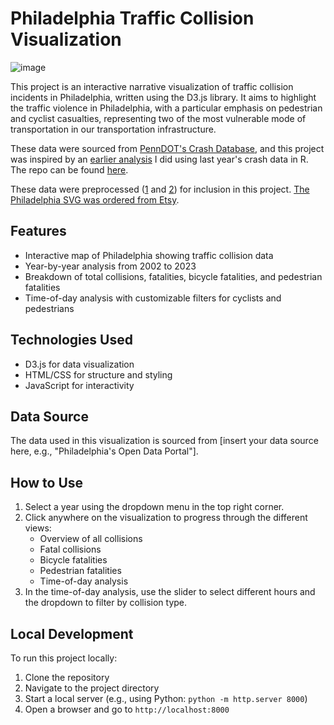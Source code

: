 # Philadelphia Traffic Collision Visualization

![image](https://github.com/user-attachments/assets/cf7eb463-880a-4a2a-a5cd-13037da0cbd4)

This project is an interactive narrative visualization of traffic collision incidents in Philadelphia, written using the D3.js library. It aims to highlight the traffic violence in Philadelphia, with a particular emphasis on pedestrian and cyclist casualties, representing two of the most vulnerable mode of transportation in our transportation infrastructure.

These data were sourced from [PennDOT's Crash Database](https://pennshare.maps.arcgis.com/apps/webappviewer/index.html?id=8fdbf046e36e41649bbfd9d7dd7c7e7e), and this project was inspired by an [earlier analysis](https://aseyedia.github.io/philly-crash-stats/code/phillyCrashStats.html) I did using last year's crash data in R. The repo can be found [here](https://github.com/aseyedia/philly-crash-stats). 

These data were preprocessed ([1](https://github.com/aseyedia/philly-crash-stats/blob/main/code/download_preprocess.R) and [2](https://github.com/aseyedia/philly-crash-stats/blob/main/code/export.R)) for inclusion in this project. [The Philadelphia SVG was ordered from Etsy](https://www.etsy.com/listing/1234225021/philadelphia-svg-street-map-philadelphia?ga_order=most_relevant&ga_search_type=all&ga_view_type=gallery&ga_search_query=Philadelphia+SVG+Street+Map&ref=sr_gallery-1-1&dd=1&content_source=d27f2d577b89f446df5bf21a2200de53d8a8df5b%253A1234225021&organic_search_click=1).

## Features

- Interactive map of Philadelphia showing traffic collision data
- Year-by-year analysis from 2002 to 2023
- Breakdown of total collisions, fatalities, bicycle fatalities, and pedestrian fatalities
- Time-of-day analysis with customizable filters for cyclists and pedestrians

## Technologies Used

- D3.js for data visualization
- HTML/CSS for structure and styling
- JavaScript for interactivity

## Data Source

The data used in this visualization is sourced from [insert your data source here, e.g., "Philadelphia's Open Data Portal"].

## How to Use

1. Select a year using the dropdown menu in the top right corner.
2. Click anywhere on the visualization to progress through the different views:
   - Overview of all collisions
   - Fatal collisions
   - Bicycle fatalities
   - Pedestrian fatalities
   - Time-of-day analysis
3. In the time-of-day analysis, use the slider to select different hours and the dropdown to filter by collision type.

## Local Development

To run this project locally:

1. Clone the repository
2. Navigate to the project directory
3. Start a local server (e.g., using Python: `python -m http.server 8000`)
4. Open a browser and go to `http://localhost:8000`


